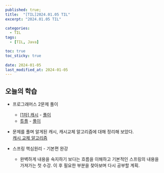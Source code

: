 ```yaml
---
published: true;
title:  "[TIL]2024.01.05 TIL"
excerpt: "2024.01.05 TIL"

categories:
  - TIL
tags:
  - [TIL, Java]

toc: true
toc_sticky: true
 
date: 2024-01-05
last_modified_at: 2024-01-05
---
```

## 오늘의 학습
- 프로그래머스 2문제 풀이
    - [\[1차\] 캐시](https://school.programmers.co.kr/learn/courses/30/lessons/17680) - [풀이](https://gunnu3226.github.io/programmers/1%EC%B0%A8-%EC%BA%90%EC%8B%9C/)
    - [튜플](https://school.programmers.co.kr/learn/courses/30/lessons/64065) - [풀이]()


- 문제를 풀며 알게된 캐시, 캐시교체 알고리즘에 대해 정리해 보았다.    
[캐시 교체 알고리즘](https://gunnu3226.github.io/algorithm/%EC%BA%90%EC%8B%9C%EA%B5%90%EC%B2%B4%EC%95%8C%EA%B3%A0%EB%A6%AC%EC%A6%98/)

- 스프링 핵심원리 - 기본편 완강
  - 완벽하게 내용을 숙지하기 보다는 흐름을 이해하고 기본적인 스프링의 내용을 가져가는 첫 수강. 이 후 필요한 부분을 찾아보며 다시 공부할 계획.
